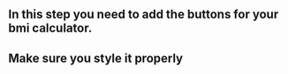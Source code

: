 ## In this step you need to add the buttons for your bmi calculator.

## Make sure you style it properly
